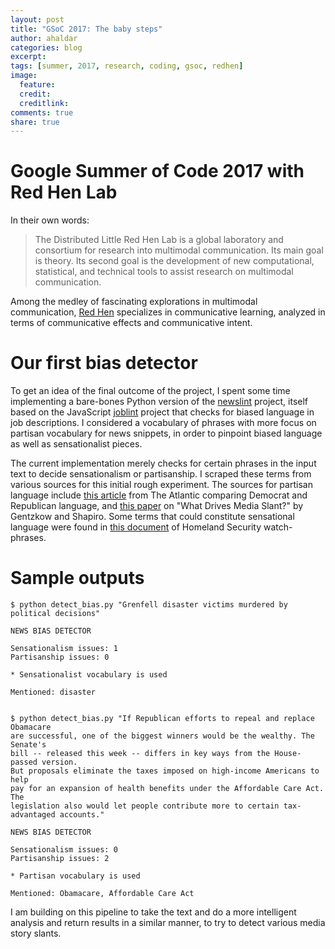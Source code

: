 ```yaml
---
layout: post
title: "GSoC 2017: The baby steps"
author: ahaldar
categories: blog
excerpt:
tags: [summer, 2017, research, coding, gsoc, redhen]
image:
  feature:
  credit: 
  creditlink: 
comments: true
share: true
---
```


# Google Summer of Code 2017 with Red Hen Lab
In their own words:
>  The Distributed Little Red Hen Lab is a global laboratory and consortium for research into multimodal communication. Its main goal is theory. Its second goal is the development of new computational, statistical, and technical tools to assist research on multimodal communication.

Among the medley of fascinating explorations in multimodal communication, [Red Hen](http://www.redhenlab.org/) specializes in communicative learning, analyzed in terms of communicative effects and communicative intent.

# Our first bias detector
To get an idea of the final outcome of the project, I spent some time implementing a bare-bones Python version of the [newslint](https://github.com/Xeus/newslint) project, itself based on the JavaScript [joblint](https://github.com/rowanmanning/joblint) project that checks for biased language in job descriptions. I considered a vocabulary of phrases with more focus on partisan vocabulary for news snippets, in order to pinpoint biased language as well as sensationalist pieces.

The current implementation merely checks for certain phrases in the input text to decide sensationalism or partisanship. I scraped these terms from various sources for this initial rough experiment. The sources for partisan language include [this article](https://www.theatlantic.com/politics/archive/2016/07/why-democrats-and-republicans-literally-speak-different-languages/492539/) from The Atlantic comparing Democrat and Republican language, and [this paper](http://faculty.chicagobooth.edu/jesse.shapiro/research/biasmeas.pdf) on "What Drives Media Slant?" by Gentzkow and Shapiro. Some terms that could constitute sensational language were found in [this document](https://www.scribd.com/doc/82701103/Analyst-Desktop-Binder-REDACTED) of Homeland Security watch-phrases.

# Sample outputs
```
$ python detect_bias.py "Grenfell disaster victims murdered by political decisions"

NEWS BIAS DETECTOR

Sensationalism issues: 1
Partisanship issues: 0

* Sensationalist vocabulary is used

Mentioned: disaster


$ python detect_bias.py "If Republican efforts to repeal and replace Obamacare 
are successful, one of the biggest winners would be the wealthy. The Senate's 
bill -- released this week -- differs in key ways from the House-passed version. 
But proposals eliminate the taxes imposed on high-income Americans to help 
pay for an expansion of health benefits under the Affordable Care Act. The 
legislation also would let people contribute more to certain tax-advantaged accounts."

NEWS BIAS DETECTOR

Sensationalism issues: 0
Partisanship issues: 2

* Partisan vocabulary is used

Mentioned: Obamacare, Affordable Care Act
```

I am building on this pipeline to take the text and do a more intelligent analysis and return results in a similar manner, to try to detect various media story slants.

